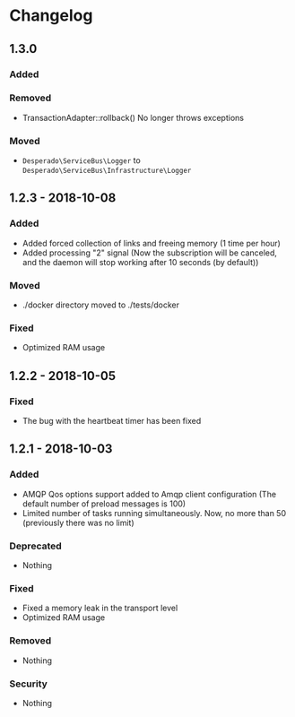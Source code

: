 # Changelog

## 1.3.0

### Added

### Removed
- TransactionAdapter::rollback() No longer throws exceptions

### Moved
- ```Desperado\ServiceBus\Logger``` to ```Desperado\ServiceBus\Infrastructure\Logger```


## 1.2.3 - 2018-10-08

### Added
- Added forced collection of links and freeing memory (1 time per hour)
- Added processing "2" signal (Now the subscription will be canceled, and the daemon will stop working after 10 seconds (by default))

### Moved
- ./docker directory moved to ./tests/docker 

### Fixed
- Optimized RAM usage


## 1.2.2 - 2018-10-05

### Fixed
- The bug with the heartbeat timer has been fixed


## 1.2.1 - 2018-10-03

### Added
- AMQP Qos options support added to Amqp client configuration (The default number of preload messages is 100)
- Limited number of tasks running simultaneously. Now, no more than 50 (previously there was no limit)

### Deprecated
- Nothing

### Fixed
- Fixed a memory leak in the transport level
- Optimized RAM usage

### Removed
- Nothing

### Security
- Nothing